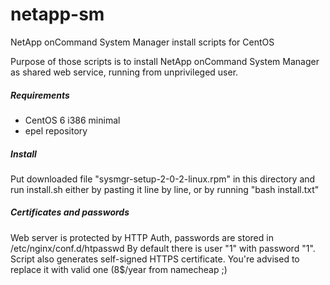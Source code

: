 netapp-sm
=========

NetApp onCommand System Manager install scripts for CentOS

Purpose of those scripts is to install NetApp onCommand System Manager as shared web service, running from unprivileged user.

##### Requirements
- CentOS 6 i386 minimal
- epel repository

##### Install
Put downloaded file "sysmgr-setup-2-0-2-linux.rpm" in this directory and run install.sh either by pasting it line by line, or by running "bash install.txt"

##### Certificates and passwords
Web server is protected by HTTP Auth, passwords are stored in /etc/nginx/conf.d/htpasswd
By default there is user "1" with password "1".
Script also generates self-signed HTTPS certificate. You're advised to replace it with valid one (8$/year from namecheap ;)
